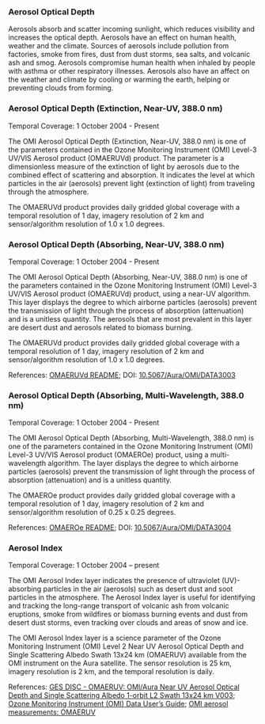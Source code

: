 ### Aerosol Optical Depth
Aerosols absorb and scatter incoming sunlight, which reduces visibility and increases the optical depth. Aerosols have an effect on human health, weather and the climate. Sources of aerosols include pollution from factories, smoke from fires, dust from dust storms, sea salts, and volcanic ash and smog. Aerosols compromise human health when inhaled by people with asthma or other respiratory illnesses. Aerosols also have an affect on the weather and climate by cooling or warming the earth, helping or preventing clouds from forming.

### Aerosol Optical Depth (Extinction, Near-UV, 388.0 nm)
Temporal Coverage: 1 October 2004 - Present

The OMI Aerosol Optical Depth (Extinction, Near-UV, 388.0 nm) is one of the parameters contained in the Ozone Monitoring Instrument (OMI) Level-3 UV/VIS Aerosol product (OMAERUVd) product. The parameter is a dimensionless measure of the extinction of light by aerosols due to the combined effect of scattering and absorption. It indicates the level at which particles in the air (aerosols) prevent light (extinction of light) from traveling through the atmosphere.

The OMAERUVd product provides daily gridded global coverage with a temporal resolution of 1 day, imagery resolution of 2 km and sensor/algorithm resolution of 1.0 x 1.0 degrees.

### Aerosol Optical Depth (Absorbing, Near-UV, 388.0 nm)
Temporal Coverage: 1 October 2004 - Present

The OMI Aerosol Optical Depth (Absorbing, Near-UV, 388.0 nm) is one of the parameters contained in the Ozone Monitoring Instrument (OMI) Level-3 UV/VIS Aerosol product (OMAERUVd) product, using a near-UV algorithm. This layer displays the degree to which airborne particles (aerosols) prevent the transmission of light through the process of absorption (attenuation) and is a unitless quantity. The aerosols that are most prevalent in this layer are desert dust and aerosols related to biomass burning.

The OMAERUVd product provides daily gridded global coverage with a temporal resolution of 1 day, imagery resolution of 2 km and sensor/algorithm resolution of 1.0 x 1.0 degrees.

References: [OMAERUVd README](http://acdisc.gsfc.nasa.gov/data/Aura_OMI_Level3/OMAERUVd.003/doc/OMAERUVd_OSIPS_README_V003.doc); DOI: [10.5067/Aura/OMI/DATA3003](https://disc.gsfc.nasa.gov/datacollection/OMAERUVd_V003.html)

### Aerosol Optical Depth (Absorbing, Multi-Wavelength, 388.0 nm)
Temporal Coverage: 1 October 2004 - Present

The OMI Aerosol Optical Depth (Absorbing, Multi-Wavelength, 388.0 nm) is one of the parameters contained in the Ozone Monitoring Instrument (OMI) Level-3 UV/VIS Aerosol product (OMAEROe) product, using a multi-wavelength algorithm. The layer displays the degree to which airborne particles (aerosols) prevent the transmission of light through the process of absorption (attenuation) and is a unitless quantity.

The OMAEROe product provides daily gridded global coverage with a temporal resolution of 1 day, imagery resolution of 2 km and sensor/algorithm resolution of 0.25 x 0.25 degrees.

References: [OMAEROe README](https://acdisc.gesdisc.eosdis.nasa.gov/data/Aura_OMI_Level3/OMAEROe.003/doc/OMAEROe_OSIPS_README_V003.doc); DOI: [10.5067/Aura/OMI/DATA3004](https://disc.gsfc.nasa.gov/datacollection/OMAEROe_V003.html)

### Aerosol Index
Temporal Coverage: 1 October 2004 – present

The OMI Aerosol Index layer indicates the presence of ultraviolet (UV)-absorbing particles in the air (aerosols) such as desert dust and soot particles in the atmosphere. The Aerosol Index layer is useful for identifying and tracking the long-range transport of volcanic ash from volcanic eruptions, smoke from wildfires or biomass burning events and dust from desert dust storms, even tracking over clouds and areas of snow and ice.

The OMI Aerosol Index layer is a science parameter of the Ozone Monitoring Instrument (OMI) Level 2 Near UV Aerosol Optical Depth and Single Scattering Albedo Swath 13x24 km (OMAERUV) available from the OMI instrument on the Aura satellite. The sensor resolution is 25 km, imagery resolution is 2 km, and the temporal resolution is daily.

References: [GES DISC - OMAERUV: OMI/Aura Near UV Aerosol Optical Depth and Single Scattering Albedo 1-orbit L2 Swath 13x24 km V003](https://disc.gsfc.nasa.gov/datasets/OMAERUV_V003/summary); [Ozone Monitoring Instrument (OMI) Data User’s Guide](https://docserver.gesdisc.eosdis.nasa.gov/repository/Mission/OMI/3.3_ScienceDataProductDocumentation/3.3.2_ProductRequirements_Designs/README.OMI_DUG.pdf); [OMI aerosol measurements: OMAERUV](http://www.knmi.nl/omi/research/product/product_generator.php?info=page&product=aerosol&flavour=OMAERUV&long=Aerosol%20absorption%20optical%20thickness%20and%20single%20scattering%20albedo)
